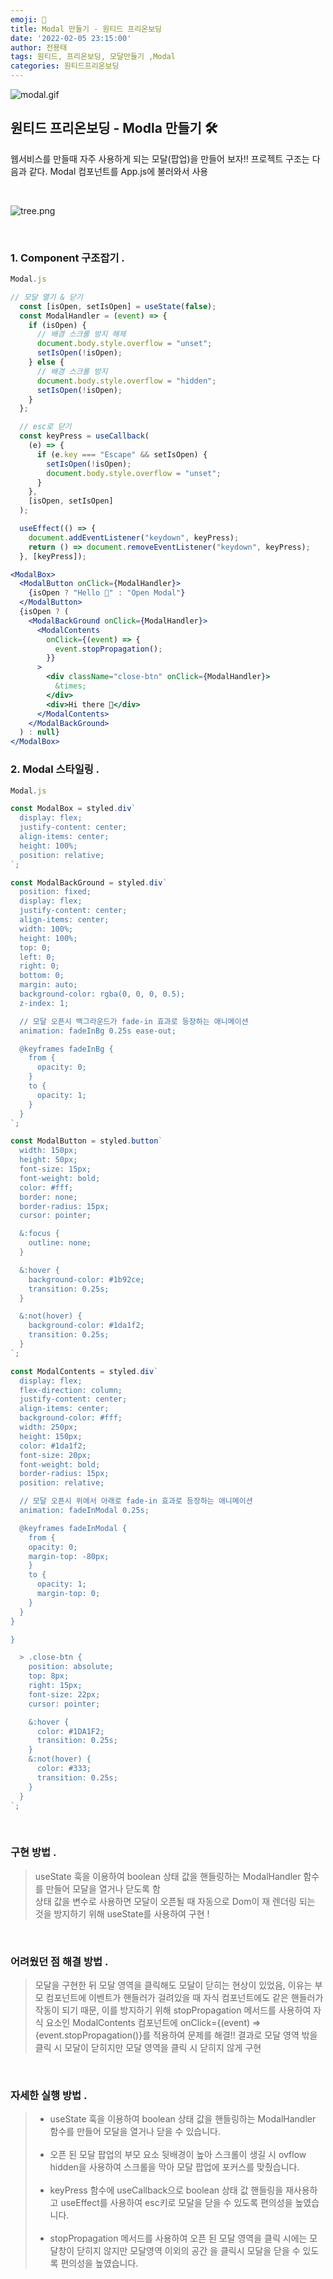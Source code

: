 ```yaml
---
emoji: 🍔
title: Modal 만들기 - 원티드 프리온보딩
date: '2022-02-05 23:15:00'
author: 전용태
tags: 원티드, 프리온보딩, 모달만들기 ,Modal
categories: 원티드프리온보딩
---
```


![modal.gif](modal.gif)

## 원티드 프리온보딩 - Modla 만들기 🛠

웹서비스를 만들때 자주 사용하게 되는 모달(팝업)을 만들어 보자!! 프로젝트 구조는 다음과 같다. Modal 컴포넌트를 App.js에 불러와서 사용

<br />

![tree.png](tree.png)

<br />

### 1. Component 구조잡기 .

```jsx
Modal.js

// 모달 열기 & 닫기
  const [isOpen, setIsOpen] = useState(false);
  const ModalHandler = (event) => {
    if (isOpen) {
      // 배경 스크롤 방지 해제
      document.body.style.overflow = "unset";
      setIsOpen(!isOpen);
    } else {
      // 배경 스크롤 방지
      document.body.style.overflow = "hidden";
      setIsOpen(!isOpen);
    }
  };

  // esc로 닫기
  const keyPress = useCallback(
    (e) => {
      if (e.key === "Escape" && setIsOpen) {
        setIsOpen(!isOpen);
        document.body.style.overflow = "unset";
      }
    },
    [isOpen, setIsOpen]
  );

  useEffect(() => {
    document.addEventListener("keydown", keyPress);
    return () => document.removeEventListener("keydown", keyPress);
  }, [keyPress]);

<ModalBox>
  <ModalButton onClick={ModalHandler}>
    {isOpen ? "Hello 🎉" : "Open Modal"}
  </ModalButton>
  {isOpen ? (
    <ModalBackGround onClick={ModalHandler}>
      <ModalContents
        onClick={(event) => {
          event.stopPropagation();
        }}
      >
        <div className="close-btn" onClick={ModalHandler}>
          &times;
        </div>
        <div>Hi there 👋</div>
      </ModalContents>
    </ModalBackGround>
  ) : null}
</ModalBox>
```

### 2. Modal 스타일링 .

```jsx
Modal.js

const ModalBox = styled.div`
  display: flex;
  justify-content: center;
  align-items: center;
  height: 100%;
  position: relative;
`;

const ModalBackGround = styled.div`
  position: fixed;
  display: flex;
  justify-content: center;
  align-items: center;
  width: 100%;
  height: 100%;
  top: 0;
  left: 0;
  right: 0;
  bottom: 0;
  margin: auto;
  background-color: rgba(0, 0, 0, 0.5);
  z-index: 1;

  // 모달 오픈시 백그라운드가 fade-in 효과로 등장하는 애니메이션
  animation: fadeInBg 0.25s ease-out;

  @keyframes fadeInBg {
    from {
      opacity: 0;
    }
    to {
      opacity: 1;
    }
  }
`;

const ModalButton = styled.button`
  width: 150px;
  height: 50px;
  font-size: 15px;
  font-weight: bold;
  color: #fff;
  border: none;
  border-radius: 15px;
  cursor: pointer;

  &:focus {
    outline: none;
  }

  &:hover {
    background-color: #1b92ce;
    transition: 0.25s;
  }

  &:not(hover) {
    background-color: #1da1f2;
    transition: 0.25s;
  }
`;

const ModalContents = styled.div`
  display: flex;
  flex-direction: column;
  justify-content: center;
  align-items: center;
  background-color: #fff;
  width: 250px;
  height: 150px;
  color: #1da1f2;
  font-size: 20px;
  font-weight: bold;
  border-radius: 15px;
  position: relative;

  // 모달 오픈시 위에서 아래로 fade-in 효과로 등장하는 애니메이션
  animation: fadeInModal 0.25s;

  @keyframes fadeInModal {
    from {
    opacity: 0;
    margin-top: -80px;
    }
    to {
      opacity: 1;
      margin-top: 0;
    }
  }
}

}

  > .close-btn {
    position: absolute;
    top: 8px;
    right: 15px;
    font-size: 22px;
    cursor: pointer;

    &:hover {
      color: #1DA1F2;
      transition: 0.25s;
    }
    &:not(hover) {
      color: #333;
      transition: 0.25s;
    }
  }
`;
```

<br />


### 구현 방법 .

> useState 훅을 이용하여 boolean 상태 값을 핸들링하는 ModalHandler 함수를 만들어 모달을 열거나 닫도록 함 <br />
> 상태 값을 변수로 사용하면 모달이 오픈될 때 자동으로 Dom이 재 렌더링 되는 것을 방지하기 위해 useState를 사용하여 구현 !

<br />

### 어려웠던 점 해결 방법 .

> 모달을 구현한 뒤 모달 영역을 클릭해도 모달이 닫히는 현상이 있었음, 이유는 부모 컴포넌트에 이벤트가 핸들러가 걸려있을 때 자식 컴포넌트에도 같은 핸들러가 작동이 되기 때문, 이를 방지하기 위해 stopPropagation 메서드를 사용하여 자식 요소인 ModalContents 컴포넌트에 onClick={(event) => {event.stopPropagation()}를 적용하여 문제를 해결!! 결과로 모달 영역 밖을 클릭 시 모달이 닫히지만 모달 영역을 클릭 시 닫히지 않게 구현

<br />

### 자세한 실행 방법 .

> - useState 훅을 이용하여 boolean 상태 값을 핸들링하는 ModalHandler 함수를 만들어 모달을 열거나 닫을 수 있습니다. <br /><br />
> - 오픈 된 모달 팝업의 부모 요소 뒷배경이 높아 스크롤이 생길 시 ovflow hidden을 사용하여 스크롤을 막아 모달 팝업에 포커스를 맞췄습니다. <br /><br />
> - keyPress 함수에 useCallback으로 boolean 상태 값 핸들링을 재사용하고 useEffect를 사용하여 esc키로 모달을 닫을 수 있도록 편의성을 높였습니다. <br /><br />
> - stopPropagation 메서드를 사용하여 오픈 된 모달 영역을 클릭 시에는 모달창이 닫히지 않지만 모달영역 이외의 공간 을 클릭시 모달을 닫을 수 있도록 편의성을 높였습니다.

<br />